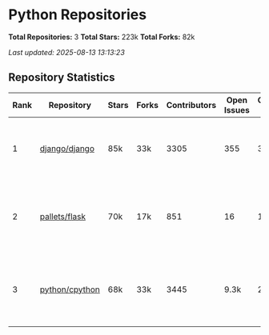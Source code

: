 # Python Repositories

**Total Repositories:** 3
**Total Stars:** 223k
**Total Forks:** 82k

*Last updated: 2025-08-13 13:13:23*

## Repository Statistics

| Rank | Repository | Stars | Forks | Contributors | Open Issues | Open PRs | Last Active | Top Languages |
|---|---|---|---|---|---|---|---|---|
| 1 | [django/django](https://github.com/django/django) | 85k | 33k | 3305 | 355 | 349 | 2025-08-13 | Python (97.2%), Jinja (1.4%), JavaScript (0.9%)... |
| 2 | [pallets/flask](https://github.com/pallets/flask) | 70k | 17k | 851 | 16 | 10 | 2025-06-12 | Python (99.9%), HTML (0.1%), Shell (0.0%), CSS ... |
| 3 | [python/cpython](https://github.com/python/cpython) | 68k | 33k | 3445 | 9.3k | 2029 | 2025-08-13 | Python (62.0%), C (35.9%), C++ (0.8%), M4 (0.4%... |